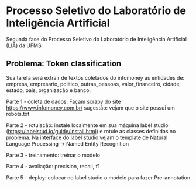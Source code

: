 # Processo Seletivo do Laboratório de Inteligência Artificial
 Segunda fase do Processo Seletivo do Laboratório de Inteligência Artificial (LIA) da UFMS

## Problema: Token classification

Sua tarefa será extrair de textos coletados do infomoney as entidades de:   empresa,  empresario,  politico,  outras_pessoas, valor_financeiro, cidade,  estado,  pais,  organização e  banco.

Parte 1 - coleta de dados:
  Façam scrapy do site https://www.infomoney.com.br/
  sugestão: vejam que o site possui um robots.txt  

Parte 2 - rotulação:
   instale localmente em sua máquina label studio (https://labelstud.io/guide/install.html) e rotule as classes definidas no problema. Na interface do label studio vejam o template de Natural Language Processing -> Named Entity Recognition

Parte 3 - treinamento: treinar o modelo  

Parte 4 - avaliação: precision, recall, f1  

Parte 5 - deploy: colocar no label studio o modelo para fazer Pre-annotation

